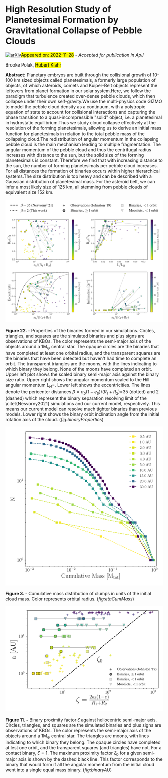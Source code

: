 <div class="macros" style="visibility:hidden;">
$\newcommand{\ensuremath}{}$
$\newcommand{\xspace}{}$
$\newcommand{\object}[1]{\texttt{#1}}$
$\newcommand{\farcs}{{.}''}$
$\newcommand{\farcm}{{.}'}$
$\newcommand{\arcsec}{''}$
$\newcommand{\arcmin}{'}$
$\newcommand{\ion}[2]{#1#2}$
$\newcommand{\textsc}[1]{\textrm{#1}}$
$\newcommand{\hl}[1]{\textrm{#1}}$
$\newcommand{\vdag}{(v)^\dagger}$
$\newcommand$
$\newcommand$
$\newcommand{\hubert}[1]{{\color{magenta}#1}}$
$\newcommand{\brooke}[1]{{\color{teal}#1}}$
$\newcommand{\response}[1]$
$\newcommand{\responsetwo}[1]$
$\newcommand{\baselinestretch}{1.1}$</div>

<div class="macros" style="visibility:hidden;">
$\newcommand{$\ensuremath$}{}$
$\newcommand{$\xspace$}{}$
$\newcommand{$\object$}[1]{\texttt{#1}}$
$\newcommand{$\farcs$}{{.}''}$
$\newcommand{$\farcm$}{{.}'}$
$\newcommand{$\arcsec$}{''}$
$\newcommand{$\arcmin$}{'}$
$\newcommand{$\ion$}[2]{#1#2}$
$\newcommand{$\textsc$}[1]{\textrm{#1}}$
$\newcommand{$\hl$}[1]{\textrm{#1}}$
$\newcommand{$\vdag$}{(v)^\dagger}$
$\newcommand$
$\newcommand$
$\newcommand{$\hubert$}[1]{{\color{magenta}#1}}$
$\newcommand{$\brooke$}[1]{{\color{teal}#1}}$
$\newcommand{$\response$}[1]$
$\newcommand{$\response$two}[1]$
$\newcommand{$\baselinestretch$}{1.1}$</div>



<div id="title">

# High Resolution Study of Planetesimal Formation by Gravitational Collapse of Pebble Clouds

</div>
<div id="comments">

[![arXiv](https://img.shields.io/badge/arXiv-2211.13318-b31b1b.svg)](https://arxiv.org/abs/2211.13318)<mark>Appeared on: 2022-11-28</mark> - _Accepted for publication in ApJ_

</div>
<div id="authors">

Brooke Polak, <mark>Hubert Klahr</mark>

</div>
<div id="abstract">

**Abstract:** Planetary embryos are built through the collisional growth of 10-100 km sized objects called planetesimals, a formerly large population of objects, of which asteroids, comets and Kuiper-Belt objects represent the leftovers from planet formation in our solar system.Here, we follow the paradigm that turbulence created over-dense pebble clouds, which then collapse under their own self-gravity.We use the multi-physics code GIZMO  to model the pebble cloud density as a continuum, with a polytropic equation of state to account for collisional interactions and capturing the phase transition to a quasi-incompressible "solid" object, i.e. a planetesimal in hydrostatic equilibrium.Thus we study cloud collapse effectively at the resolution of the forming planetesimals, allowing us to derive an initial mass function for planetesimals in relation to the total pebble mass of the collapsing cloud.The redistribution of angular momentum in the collapsing pebble cloud is the main mechanism leading to multiple fragmentation. The angular momentum of the pebble cloud and thus the centrifugal radius increases with distance to the sun, but the solid size of the forming planetesimals is constant. Therefore we find that with increasing distance to the sun, the number of forming planetesimals per pebble cloud increases. For all distances the formation of binaries occurs within higher hierarchical systems.The size distribution is top heavy and can be described with a Gaussian distribution of planetesimal mass. For the asteroid belt, we can infer a most likely size of 125 km, all stemming from pebble clouds of equivalent size 152 km.

</div>

<div id="div_fig1">

<img src="tmp_2211.13318/./binaryProperties.png" alt="Fig22" width="100%"/>

**Figure 22. -** Properties of the binaries formed in our simulations. Circles, triangles, and squares are the simulated binaries and plus signs are observations of KBOs. The color represents the semi-major axis of the objects around a 1M$_\odot$ central star. The opaque circles are the binaries that have completed at least one orbital radius, and the transparent squares are the binaries that have been detected but haven't had time to complete an orbit. The transparent triangles are the moons, with the lines indicating to which binary they belong. None of the moons have completed an orbit. Upper left plot shows the scaled binary semi-major axis against the binary size ratio. Upper right shows the angular momentum scaled to the Hill angular momentum $L_H=$. Lower left shows the eccentricities. The lines denote the pericenter distances $\beta=a_b(1-e_b)/(R_1+R_2)=$35 (dotted) and 2 (dashed) which represent the binary separation resolving limit of the \citet{Nesvorny2021} simulations and our current model, respectively. This means our current model can resolve much tighter binaries than previous models. Lower right shows the binary orbit inclination angle from the initial rotation axis of the cloud. (*fig:binaryProperties*)

</div>
<div id="div_fig2">

<img src="tmp_2211.13318/./etaCumMass_500.png" alt="Fig3" width="100%"/>

**Figure 3. -** Cumulative mass distribution of clumps in units of the initial cloud mass. Color represents orbital radius. (*fig:etaCumMass*)

</div>
<div id="div_fig3">

<img src="tmp_2211.13318/./binaryAU.png" alt="Fig11" width="100%"/>

**Figure 11. -** Binary proximity factor $\zeta$ against heliocentric semi-major axis. Circles, triangles, and squares are the simulated binaries and plus signs are observations of KBOs. The color represents the semi-major axis of the objects around a 1M$_\odot$ central star. The triangles are moons, with lines indicating to which binary they belong. The opaque circles have completed at lest one orbit, and the transparent squares (and triangles) have not. For a contact binary, $\zeta=1$. The maximum proximity factor $\zeta_0$ for a given semi-major axis is shown by the dashed black line. This factor corresponds to the binary that would form if all the angular momentum from the initial cloud went into a single equal mass binary. (*fig:binaryAU*)

</div>